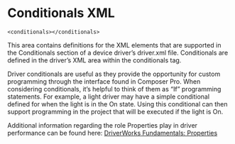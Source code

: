 
# Conditionals XML

`<conditionals></conditionals>`

This area contains definitions for the XML elements that are supported in the Conditionals section of a device driver’s driver.xml file. Conditionals are defined in the driver’s XML area within the conditionals tag. 

Driver conditionals are useful as they provide the opportunity for custom programming through the interface found in Composer Pro. When considering conditionals, it’s helpful to think of them as “If” programming statements. For example, a light driver may have a simple conditional defined for when the light is in the On state. Using this conditional can then support programming in the project that will be executed if the light is On.

Additional information regarding the role Properties play in driver performance can be found here: [DriverWorks Fundamentals: Properties][1]

[1]:	https://snap-one.github.io/docs-driverworks-fundamentals/#conditionals